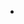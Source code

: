 <diapoComponent v-bind="{title:'Déploiment',reference:'31'}">
    <ul>
        <li></li>
    </ul>
</diapoComponent>
